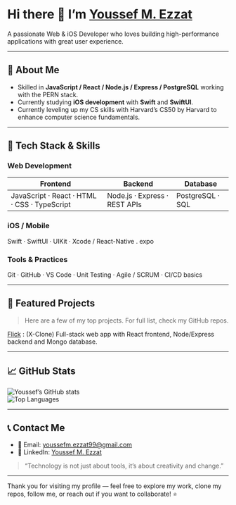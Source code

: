 # Hi there 👋 I’m [**Youssef M. Ezzat**](https://github.com/iamyoussefezzat)

A passionate Web & iOS Developer who loves building high-performance applications with great user experience.

---

## 🌟 About Me  
- Skilled in **JavaScript / React / Node.js / Express / PostgreSQL** working with the PERN stack.  
- Currently studying **iOS development** with **Swift** and **SwiftUI**.  
- Currently leveling up my CS skills with Harvard’s CS50 by Harvard to enhance computer science fundamentals.

---

## 🧰 Tech Stack & Skills  
### Web Development  
| Frontend | Backend | Database |
|----------|---------|----------|
| JavaScript · React · HTML · CSS · TypeScript | Node.js · Express · REST APIs | PostgreSQL · SQL |

### iOS / Mobile  
Swift · SwiftUI · UIKit · Xcode / React-Native . expo

### Tools & Practices  
Git · GitHub · VS Code · Unit Testing · Agile / SCRUM · CI/CD basics

---

## 🎯 Featured Projects  
> Here are a few of my top projects. For full list, check my GitHub repos.
> 
[Flick](https://github.com/iamyoussefezzat/Flick) : (X-Clone) Full-stack web app with React frontend, Node/Express backend and Mongo database.  

---

## 📈 GitHub Stats  
![Youssef’s GitHub stats](https://github-readme-stats.vercel.app/api?username=iamyoussefezzat&show_icons=true&theme=github_dark)  
![Top Languages](https://github-readme-stats.vercel.app/api/top-langs/?username=iamyoussefezzat&layout=compact&theme=github_dark)

---

## 📞 Contact Me  
- 📧 Email: youssefm.ezzat99@gmail.com  
- 🔗 LinkedIn: [Youssef M. Ezzat](https://www.linkedin.com/in/youssef-m-ezzat-63412b300)  
> “Technology is not just about tools, it’s about creativity and change.”  

---

Thank you for visiting my profile — feel free to explore my work, clone my repos, follow me, or reach out if you want to collaborate! ⭐  

